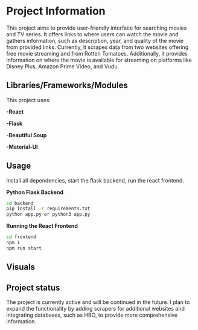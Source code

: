 # Project Information

This project aims to provide user-friendly interface for searching movies and TV series. It offers links to where users can watch the movie and gathers information, such as description, year, and quality of the movie from provided links. Currently, it scrapes data from two websites offering free movie streaming and from Rotten Tomatoes. Additionally, it provides information on where the movie is available for streaming on platforms like Disney Plus, Amazon Prime Video, and Vudu.

## Libraries/Frameworks/Modules

This project uses:

**-React**

**-Flask**

**-Beautiful Soup**

**-Material-UI**


## Usage

Install all dependencies, start the flask backend, run the react frontend.

**Python Flask Backend**
```bash
cd backend
pip install -r requirements.txt
python app.py or python3 app.py
```
**Running the React Frontend**
```bash
cd frontend
npm i
npm run start
```

## Visuals


## Project status
The project is currently active and will be continued in the future. I plan to expand the functionality by adding scrapers for additional websites and integrating databases, such as HBO, to provide more comprehensive information.
